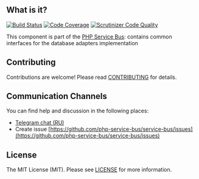 ## What is it?
[![Build Status](https://travis-ci.org/php-service-bus/storage-common.svg?branch=v4.0)](https://travis-ci.org/php-service-bus/storage-common)
[![Code Coverage](https://scrutinizer-ci.com/g/php-service-bus/storage-common/badges/coverage.png?b=v4.0)](https://scrutinizer-ci.com/g/php-service-bus/storage-common/?branch=v4.0)
[![Scrutinizer Code Quality](https://scrutinizer-ci.com/g/php-service-bus/storage-common/badges/quality-score.png?b=v4.0)](https://scrutinizer-ci.com/g/php-service-bus/storage-common/?branch=v4.0)

This component is part of the [PHP Service Bus](https://github.com/php-service-bus/service-bus): contains common interfaces for the database adapters implementation

## Contributing
Contributions are welcome! Please read [CONTRIBUTING](CONTRIBUTING.md) for details.

## Communication Channels
You can find help and discussion in the following places:
* [Telegram chat (RU)](https://t.me/php_service_bus)
* Create issue [https://github.com/php-service-bus/service-bus/issues](https://github.com/php-service-bus/service-bus/issues)

## License

The MIT License (MIT). Please see [LICENSE](LICENSE.md) for more information.
